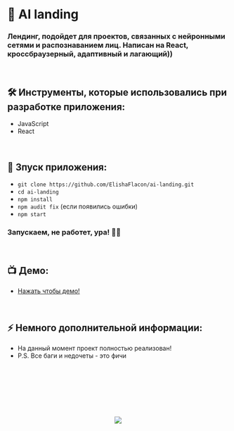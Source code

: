 <h1> 
     🖤 AI landing
</h1>

<h3>
Лендинг, подойдет для проектов, связанных с нейронными сетями и распознаванием лиц. Написан на React, кроссбраузерный, адаптивный и лагающий))
</h3>


</br>



<h2>
  🛠️ Инструменты, которые использовались при разработке приложения:
</h2>

- JavaScript
- React



</br>



<h2>
  🚀 Зпуск приложения:
</h2>

- `git clone https://github.com/ElishaFlacon/ai-landing.git`
- `cd ai-landing`
- `npm install`
- `npm audit fix` (если появились ошибки)
- `npm start`
<h3>
    Запускаем, не работет, ура! 🗿🚬
</h3>



</br>



<h2>
 📺 Демо:
</h2>

- <a href="https://elishaflacon.github.io/ai-landing/">Нажать чтобы демо!</a>



</br>



<h2>
⚡ Немного дополнительной информации:
</h2>

- На данный момент проект полностью реализован!
- P.S. Все баги и недочеты - это фичи




<br/>
<br/>
<br/>
<br/>
<br/>
<br/>



<p align="center">
  <img src="https://capsule-render.vercel.app/api?type=waving&color=d179b8&height=64&section=footer"/>
</p>
